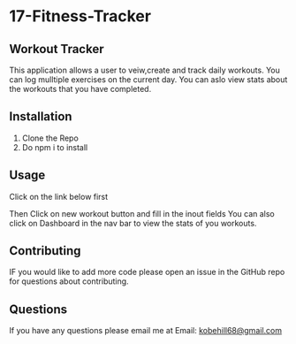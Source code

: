 # 17-Fitness-Tracker

## Workout Tracker
This application allows a user to veiw,create and track daily workouts.
You can log mulltiple exercises on the current day. You can aslo view stats 
about the workouts that you have completed.

## Installation
1. Clone the Repo
2. Do npm i to install

## Usage
Click on the link below first

Then Click on new workout button and fill in the inout fields
You can also click on Dashboard in  the nav bar to view the stats 
of you workouts.

## Contributing
IF you would like to add more code please open
an issue in the GitHub repo for questions about contributing.

## Questions
If you have any questions please email me at
 Email: kobehill68@gmail.com